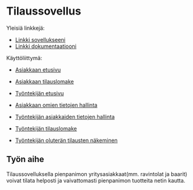 # Tilaussovellus

Yleisiä linkkejä:

* [Linkki sovellukseeni](https://hawerala.users.cs.helsinki.fi/tsoha-Tilaussovellus/)
* [Linkki dokumentaatiooni](https://github.com/hannuee/Tsoha-Bootstrap/blob/master/doc/dokumentaatio.pdf)

Käyttöliittymä:

* [Asiakkaan etusivu](https://hawerala.users.cs.helsinki.fi/tsoha-Tilaussovellus/)
* [Asiakkaan tilauslomake](https://hawerala.users.cs.helsinki.fi/tsoha-Tilaussovellus/tilauslomake/1)

* [Työntekijän etusivu](https://hawerala.users.cs.helsinki.fi/tsoha-Tilaussovellus/hallinnointi)
* [Asiakkaan omien tietojen hallinta](https://hawerala.users.cs.helsinki.fi/tsoha-Tilaussovellus/omattiedot)
* [Työntekijän asiakkaiden tietojen hallinta](https://hawerala.users.cs.helsinki.fi/tsoha-Tilaussovellus/kayttajientiedot)
* [Työntekijän tilauslomake](https://hawerala.users.cs.helsinki.fi/tsoha-Tilaussovellus/tilauslomakkeet)
* [Työntekijän oluterän tilausten näkeminen](https://hawerala.users.cs.helsinki.fi/tsoha-Tilaussovellus/tilaukset)

## Työn aihe

Tilaussovelluksella pienpanimon yritysasiakkaat(mm. ravintolat ja baarit) voivat tilata helposti ja vaivattomasti pienpanimon tuotteita netin kautta.
